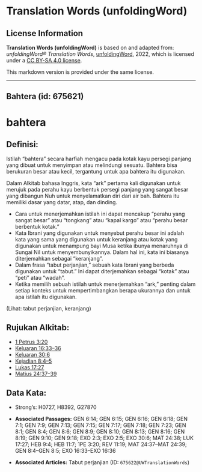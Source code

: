 # Translation Words (unfoldingWord)

## License Information

**Translation Words (unfoldingWord)** is based on and adapted from: _unfoldingWord® Translation Words_, [unfoldingWord](https://unfoldingword.org/utw), 2022, which is licensed under a [CC BY-SA 4.0 license](https://creativecommons.org/licenses/by-sa/4.0/legalcode.en).

This markdown version is provided under the same license.



--------------------------------

## Bahtera (id: 675621)

bahtera
=======

Definisi:
---------

Istilah “bahtera” secara harfiah mengacu pada kotak kayu persegi panjang yang dibuat untuk menyimpan atau melindungi sesuatu. Bahtera bisa berukuran besar atau kecil, tergantung untuk apa bahtera itu digunakan.

Dalam Alkitab bahasa Inggris, kata “ark” pertama kali digunakan untuk merujuk pada perahu kayu berbentuk persegi panjang yang sangat besar yang dibangun Nuh untuk menyelamatkan diri dari air bah. Bahtera itu memiliki dasar yang datar, atap, dan dinding.

* Cara untuk menerjemahkan istilah ini dapat mencakup “perahu yang sangat besar” atau “tongkang” atau “kapal kargo” atau “perahu besar berbentuk kotak.”
* Kata Ibrani yang digunakan untuk menyebut perahu besar ini adalah kata yang sama yang digunakan untuk keranjang atau kotak yang digunakan untuk menampung bayi Musa ketika ibunya menaruhnya di Sungai Nil untuk menyembunyikannya. Dalam hal ini, kata ini biasanya diterjemahkan sebagai “keranjang”.
* Dalam frasa “tabut perjanjian,” sebuah kata Ibrani yang berbeda digunakan untuk “tabut.” Ini dapat diterjemahkan sebagai “kotak” atau “peti” atau “wadah”.
* Ketika memilih sebuah istilah untuk menerjemahkan “ark,” penting dalam setiap konteks untuk mempertimbangkan berapa ukurannya dan untuk apa istilah itu digunakan.

(Lihat: tabut perjanjian, keranjang)

Rujukan Alkitab:
----------------

* [1 Petrus 3:20](https://ref.ly/1Pet0:0)
* [Keluaran 16:33–36](https://ref.ly/Exod16:33-Exod16:36)
* [Keluaran 30:6](https://ref.ly/Exod30:6)
* [Kejadian 8:4–5](https://ref.ly/Gen8:4-Gen8:5)
* [Lukas 17:27](https://ref.ly/Luke17:27)
* [Matius 24:37–39](https://ref.ly/Matt24:37-Matt24:39)

Data Kata:
----------

* Strong’s: H0727, H8392, G27870

* **Associated Passages:** GEN 6:14; GEN 6:15; GEN 6:16; GEN 6:18; GEN 7:1; GEN 7:9; GEN 7:13; GEN 7:15; GEN 7:17; GEN 7:18; GEN 7:23; GEN 8:1; GEN 8:4; GEN 8:6; GEN 8:9; GEN 8:10; GEN 8:13; GEN 8:16; GEN 8:19; GEN 9:10; GEN 9:18; EXO 2:3; EXO 2:5; EXO 30:6; MAT 24:38; LUK 17:27; HEB 9:4; HEB 11:7; 1PE 3:20; REV 11:19; MAT 24:37–MAT 24:39; GEN 8:4–GEN 8:5; EXO 16:33–EXO 16:36
* **Associated Articles:** Tabut perjanjian (ID: `675622@UWTranslationWords`)

